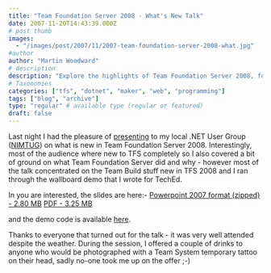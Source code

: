 ```yaml
---
title: "Team Foundation Server 2008 - What's New Talk"
date: 2007-11-20T14:43:39.000Z
# post thumb
images:
  - "/images/post/2007/11/2007-team-foundation-server-2008-what.jpg"
#author
author: "Martin Woodward"
# description
description: "Explore the highlights of Team Foundation Server 2008, focusing on new features and the Team Build demo from my recent user group presentation."
# Taxonomies
categories: ["tfs", "dotnet", "maker", "web", "programming"]
tags: ["blog", "archive"]
type: "regular" # available type (regular or featured)
draft: false
---
```


[](http://www.woodwardweb.com/talks/TFS2008_Whats_New.pdf) Last night I had the pleasure of [presenting](http://nimtug.org/events/45/default.aspx) to my local .NET User Group ([NIMTUG](http://nimtug.org/default.aspx)) on what is new in Team Foundation Server 2008. Interestingly, most of the audience where new to TFS completely so I also covered a bit of ground on what Team Foundation Server did and why - however most of the talk concentrated on the Team Build stuff new in TFS 2008 and I ran through the wallboard demo that I wrote for TechEd.

In you are interested, the slides are here:- [Powerpoint 2007 format (zipped) - 2.80 MB](http://www.woodwardweb.com/talks/TFS2008_Whats_New.zip) [PDF - 3.25 MB](http://www.woodwardweb.com/talks/TFS2008_Whats_New.pdf)

and the demo code is available [here](http://www.woodwardweb.com/vsts/000395.html).

Thanks to everyone that turned out for the talk - it was very well attended despite the weather. During the session, I offered a couple of drinks to anyone who would be photographed with a Team System temporary tattoo on their head, sadly no-one took me up on the offer ;-)
